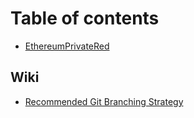 # Table of contents

* [EthereumPrivateRed](README.md)

## Wiki

* [Recommended Git Branching Strategy](wiki/recommended-git-branching-strategy.md)
